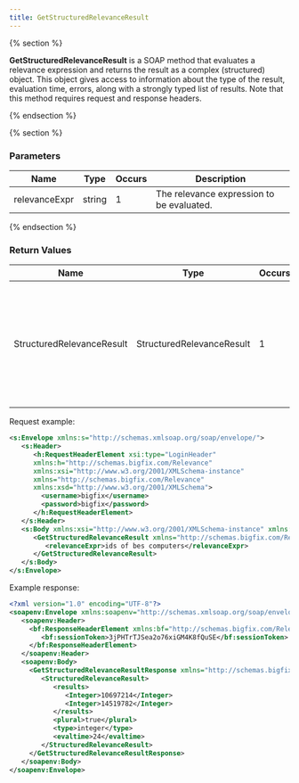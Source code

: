 ```yaml
---
title: GetStructuredRelevanceResult
---
```


{% section %}

**GetStructuredRelevanceResult** is a SOAP method that evaluates a relevance
expression and returns the result as a complex (structured) object. This object gives
access to information about the type of the result, evaluation time, errors, along
with a strongly typed list of results. Note that this method requires request and
response headers.

{% endsection %}

{% section %}

### Parameters

| Name        | Type           | Occurs  |  Description  |
| ------------- | ------------- | ----- | ---- |
| relevanceExpr      | string | 1 |  The relevance expression to be evaluated. |

{% endsection %}


### Return Values

| Name        | Type           | Occurs  |  Description  |
| ------------- | ------------- | ----- | ---- |
| StructuredRelevanceResult      | StructuredRelevanceResult | 1 |  An object containing information about the result of the relevance query, along with a list of results. |


Request example:
```xml
<s:Envelope xmlns:s="http://schemas.xmlsoap.org/soap/envelope/">
   <s:Header>
      <h:RequestHeaderElement xsi:type="LoginHeader"
      xmlns:h="http://schemas.bigfix.com/Relevance"
      xmlns:xsi="http://www.w3.org/2001/XMLSchema-instance"
      xmlns="http://schemas.bigfix.com/Relevance"
      xmlns:xsd="http://www.w3.org/2001/XMLSchema">
        <username>bigfix</username>
        <password>bigfix</password>
      </h:RequestHeaderElement>
   </s:Header>
   <s:Body xmlns:xsi="http://www.w3.org/2001/XMLSchema-instance" xmlns:xsd="http://www.w3.org/2001/XMLSchema">
      <GetStructuredRelevanceResult xmlns="http://schemas.bigfix.com/Relevance">
         <relevanceExpr>ids of bes computers</relevanceExpr>
      </GetStructuredRelevanceResult>
   </s:Body>
</s:Envelope>
```


Example response:

```xml
<?xml version="1.0" encoding="UTF-8"?>
<soapenv:Envelope xmlns:soapenv="http://schemas.xmlsoap.org/soap/envelope/">
   <soapenv:Header>
     <bf:ResponseHeaderElement xmlns:bf="http://schemas.bigfix.com/Relevance" xmlns:xsi="http://www.w3.org/2001/XML-Schema-instance">
        <bf:sessionToken>3jPHTrTJSea2o76xiGM4K8fQuSE</bf:sessionToken>
     </bf:ResponseHeaderElement>
   </soapenv:Header>
   <soapenv:Body>
     <GetStructuredRelevanceResultResponse xmlns="http://schemas.bigfix.com/Relevance">
        <StructuredRelevanceResult>
           <results>
              <Integer>10697214</Integer>
              <Integer>14519782</Integer>
           </results>
           <plural>true</plural>
           <type>integer</type>
           <evaltime>24</evaltime>
        </StructuredRelevanceResult>
     </GetStructuredRelevanceResultResponse>
   </soapenv:Body>
</soapenv:Envelope>
```